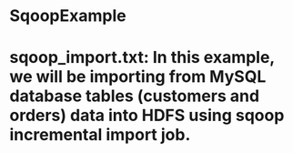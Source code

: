 # SqoopExample
# sqoop_import.txt: In this example, we will be importing from MySQL database tables (customers and orders) data into HDFS using sqoop incremental import job.
